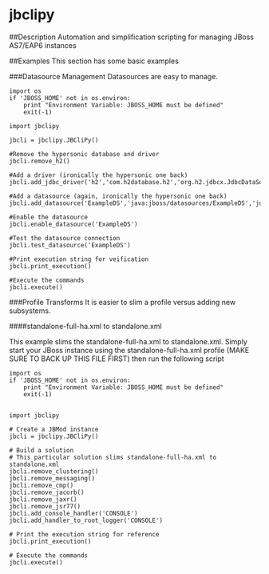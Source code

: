 jbclipy
=======

##Description
Automation and simplification scripting for managing JBoss AS7/EAP6 instances

##Examples
This section has some basic examples

###Datasource Management
Datasources are easy to manage.

    import os
    if 'JBOSS_HOME' not in os.environ:
	    print "Environment Variable: JBOSS_HOME must be defined"
        exit(-1)

    import jbclipy

    jbcli = jbclipy.JBCliPy()

    #Remove the hypersonic database and driver
    jbcli.remove_h2()

    #Add a driver (ironically the hypersonic one back)
    jbcli.add_jdbc_driver('h2','com.h2database.h2','org.h2.jdbcx.JdbcDataSource')

    #Add a datasource (again, ironically the hypersonic one back)
    jbcli.add_datasource('ExampleDS','java:jboss/datasources/ExampleDS','jdbc:h2:mem:test','h2','sa','sa')

    #Enable the datasource
    jbcli.enable_datasource('ExampleDS')

    #Test the datasource connection
    jbcli.test_datasource('ExampleDS')

    #Print execution string for veification
    jbcli.print_execution()

    #Execute the commands
    jbcli.execute()


###Profile Transforms
It is easier to slim a profile versus adding new subsystems.

####standalone-full-ha.xml to standalone.xml

This example slims the standalone-full-ha.xml to standalone.xml. Simply start your JBoss instance using the standalone-full-ha.xml profile (MAKE SURE TO BACK UP THIS FILE FIRST) then run the following script

    import os
    if 'JBOSS_HOME' not in os.environ:
	    print "Environment Variable: JBOSS_HOME must be defined"
        exit(-1)


    import jbclipy

    # Create a JBMod instance
    jbcli = jbclipy.JBCliPy()

    # Build a solution
    # This particular solution slims standalone-full-ha.xml to standalone.xml
    jbcli.remove_clustering()
    jbcli.remove_messaging()
    jbcli.remove_cmp()
    jbcli.remove_jacorb()
    jbcli.remove_jaxr()
    jbcli.remove_jsr77()
    jbcli.add_console_handler('CONSOLE')
    jbcli.add_handler_to_root_logger('CONSOLE')

    # Print the execution string for reference
    jbcli.print_execution()

    # Execute the commands
    jbcli.execute()
